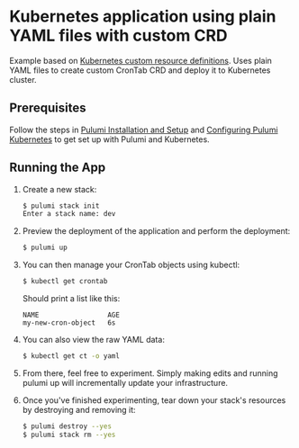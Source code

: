# Kubernetes application using plain YAML files with custom CRD

Example based
on [Kubernetes custom resource definitions](https://kubernetes.io/docs/tasks/extend-kubernetes/custom-resources/custom-resource-definitions/).
Uses plain YAML files to create custom CronTab CRD and deploy it to Kubernetes cluster.

## Prerequisites

Follow the steps in [Pulumi Installation and
Setup](https://www.pulumi.com/docs/get-started/install/) and [Configuring Pulumi
Kubernetes](https://www.pulumi.com/docs/intro/cloud-providers/kubernetes/setup/) to get set up with
Pulumi and Kubernetes.

## Running the App

1. Create a new stack:

   ```sh
   $ pulumi stack init
   Enter a stack name: dev
   ```

2. Preview the deployment of the application and perform the deployment:

   ```sh
   $ pulumi up
   ```

3. You can then manage your CronTab objects using kubectl:

   ```sh
   $ kubectl get crontab
   ```
   Should print a list like this:
   ```
   NAME                 AGE
   my-new-cron-object   6s
   ```

4. You can also view the raw YAML data:

   ```sh
   $ kubectl get ct -o yaml
   ```

5. From there, feel free to experiment. Simply making edits and running pulumi up will incrementally update your
   infrastructure.

6. Once you've finished experimenting, tear down your stack's resources by destroying and removing it:

    ```bash
    $ pulumi destroy --yes
    $ pulumi stack rm --yes
    ```